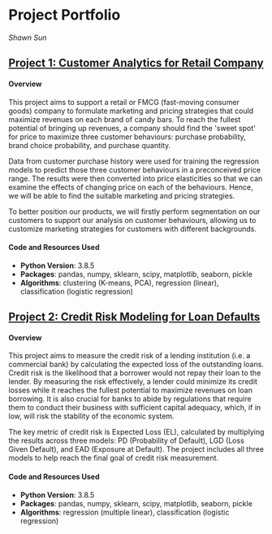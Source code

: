 # Project Portfolio
_Shawn Sun_


## [Project 1: Customer Analytics for Retail Company](https://github.com/shawn-y-sun/Customer_Analytics_Retail)

#### Overview
This project aims to support a retail or FMCG (fast-moving consumer goods) company to formulate marketing and pricing strategies that could maximize revenues on each brand of candy bars. To reach the fullest potential of bringing up revenues, a company should find the 'sweet spot' for price to maximize three customer behaviours: purchase probability, brand choice probability, and purchase quantity. 

Data from customer purchase history were used for training the regression models to predict those three customer behaviours in a preconceived price range. The results were then converted into price elasticities so that we can examine the effects of changing price on each of the behaviours. Hence, we will be able to find the suitable marketing and pricing strategies.

To better position our products, we will firstly perform segmentation on our customers to support our analysis on customer behaviours, allowing us to customize marketing strategies for customers with different backgrounds.

#### Code and Resources Used
* __Python Version__: 3.8.5
* __Packages__: pandas, numpy, sklearn, scipy, matplotlib, seaborn, pickle
* __Algorithms__: clustering (K-means, PCA), regression (linear), classification (logistic regression)

## [Project 2: Credit Risk Modeling for Loan Defaults](https://github.com/shawn-y-sun/Credit_Risk_Model_LoanDefaults)

#### Overview
This project aims to measure the credit risk of a lending institution (i.e. a commercial bank) by calculating the expected loss of the outstanding loans. Credit risk is the likelihood that a borrower would not repay their loan to the lender. By measuring the risk effectively, a lender could minimize its credit losses while it reaches the fullest potential to maximize revenues on loan borrowing. It is also crucial for banks to abide by regulations that require them to conduct their business with sufficient capital adequacy, which, if in low, will risk the stability of the economic system.

The key metric of credit risk is Expected Loss (EL), calculated by multiplying the results across three models: PD (Probability of Default), LGD (Loss Given Default), and EAD (Exposure at Default). The project includes all three models to help reach the final goal of credit risk measurement.

#### Code and Resources Used
* __Python Version__: 3.8.5
* __Packages__: pandas, numpy, sklearn, scipy, matplotlib, seaborn, pickle
* __Algorithms__: regression (multiple linear), classification (logistic regression)

